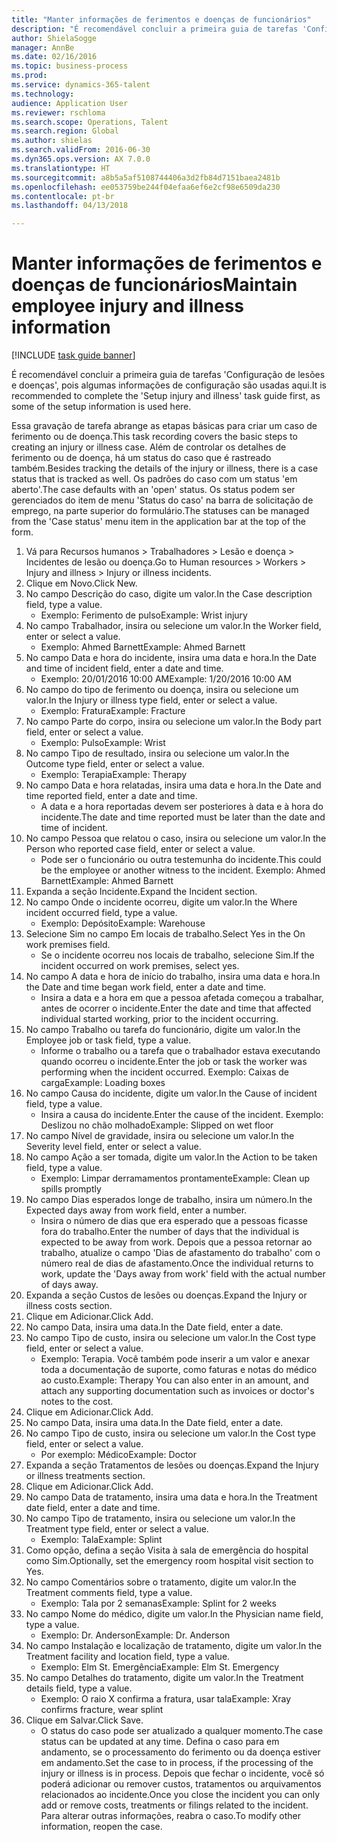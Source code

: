 ```yaml
--- 
title: "Manter informações de ferimentos e doenças de funcionários"
description: "É recomendável concluir a primeira guia de tarefas 'Configuração de lesões e doenças', pois algumas informações de configuração são usadas aqui."
author: ShielaSogge
manager: AnnBe
ms.date: 02/16/2016
ms.topic: business-process
ms.prod: 
ms.service: dynamics-365-talent
ms.technology: 
audience: Application User
ms.reviewer: rschloma
ms.search.scope: Operations, Talent
ms.search.region: Global
ms.author: shielas
ms.search.validFrom: 2016-06-30
ms.dyn365.ops.version: AX 7.0.0
ms.translationtype: HT
ms.sourcegitcommit: a8b5a5af5108744406a3d2fb84d7151baea2481b
ms.openlocfilehash: ee053759be244f04efaa6ef6e2cf98e6509da230
ms.contentlocale: pt-br
ms.lasthandoff: 04/13/2018

---
```

# <a name="maintain-employee-injury-and-illness-information"></a><span data-ttu-id="b2533-103">Manter informações de ferimentos e doenças de funcionários</span><span class="sxs-lookup"><span data-stu-id="b2533-103">Maintain employee injury and illness information</span></span>

[!INCLUDE [task guide banner](../../includes/task-guide-banner.md)]

<span data-ttu-id="b2533-104">É recomendável concluir a primeira guia de tarefas 'Configuração de lesões e doenças', pois algumas informações de configuração são usadas aqui.</span><span class="sxs-lookup"><span data-stu-id="b2533-104">It is recommended to complete the 'Setup injury and illness' task guide first, as some of the setup information is used here.</span></span> 



<span data-ttu-id="b2533-105">Essa gravação de tarefa abrange as etapas básicas para criar um caso de ferimento ou de doença.</span><span class="sxs-lookup"><span data-stu-id="b2533-105">This task recording covers the basic steps to creating an injury or illness case.</span></span> <span data-ttu-id="b2533-106">Além de controlar os detalhes de ferimento ou de doença, há um status do caso que é rastreado também.</span><span class="sxs-lookup"><span data-stu-id="b2533-106">Besides tracking the details of the injury or illness, there is a case status that is tracked as well.</span></span>  <span data-ttu-id="b2533-107">Os padrões do caso com um status 'em aberto'.</span><span class="sxs-lookup"><span data-stu-id="b2533-107">The case defaults with an 'open' status.</span></span>  <span data-ttu-id="b2533-108">Os status podem ser gerenciados do item de menu 'Status do caso' na barra de solicitação de emprego, na parte superior do formulário.</span><span class="sxs-lookup"><span data-stu-id="b2533-108">The statuses can be managed from the 'Case status' menu item in the application bar at the top of the form.</span></span>

1. <span data-ttu-id="b2533-109">Vá para Recursos humanos > Trabalhadores > Lesão e doença > Incidentes de lesão ou doença.</span><span class="sxs-lookup"><span data-stu-id="b2533-109">Go to Human resources > Workers > Injury and illness > Injury or illness incidents.</span></span>
2. <span data-ttu-id="b2533-110">Clique em Novo.</span><span class="sxs-lookup"><span data-stu-id="b2533-110">Click New.</span></span>
3. <span data-ttu-id="b2533-111">No campo Descrição do caso, digite um valor.</span><span class="sxs-lookup"><span data-stu-id="b2533-111">In the Case description field, type a value.</span></span>
    * <span data-ttu-id="b2533-112">Exemplo: Ferimento de pulso</span><span class="sxs-lookup"><span data-stu-id="b2533-112">Example:  Wrist injury</span></span>  
4. <span data-ttu-id="b2533-113">No campo Trabalhador, insira ou selecione um valor.</span><span class="sxs-lookup"><span data-stu-id="b2533-113">In the Worker field, enter or select a value.</span></span>
    * <span data-ttu-id="b2533-114">Exemplo: Ahmed Barnett</span><span class="sxs-lookup"><span data-stu-id="b2533-114">Example: Ahmed Barnett</span></span>  
5. <span data-ttu-id="b2533-115">No campo Data e hora do incidente, insira uma data e hora.</span><span class="sxs-lookup"><span data-stu-id="b2533-115">In the Date and time of incident field, enter a date and time.</span></span>
    * <span data-ttu-id="b2533-116">Exemplo: 20/01/2016 10:00 AM</span><span class="sxs-lookup"><span data-stu-id="b2533-116">Example:  1/20/2016 10:00 AM</span></span>  
6. <span data-ttu-id="b2533-117">No campo do tipo de ferimento ou doença, insira ou selecione um valor.</span><span class="sxs-lookup"><span data-stu-id="b2533-117">In the Injury or illness type field, enter or select a value.</span></span>
    * <span data-ttu-id="b2533-118">Exemplo: Fratura</span><span class="sxs-lookup"><span data-stu-id="b2533-118">Example:  Fracture</span></span>  
7. <span data-ttu-id="b2533-119">No campo Parte do corpo, insira ou selecione um valor.</span><span class="sxs-lookup"><span data-stu-id="b2533-119">In the Body part field, enter or select a value.</span></span>
    * <span data-ttu-id="b2533-120">Exemplo: Pulso</span><span class="sxs-lookup"><span data-stu-id="b2533-120">Example:  Wrist</span></span>  
8. <span data-ttu-id="b2533-121">No campo Tipo de resultado, insira ou selecione um valor.</span><span class="sxs-lookup"><span data-stu-id="b2533-121">In the Outcome type field, enter or select a value.</span></span>
    * <span data-ttu-id="b2533-122">Exemplo: Terapia</span><span class="sxs-lookup"><span data-stu-id="b2533-122">Example:  Therapy</span></span>  
9. <span data-ttu-id="b2533-123">No campo Data e hora relatadas, insira uma data e hora.</span><span class="sxs-lookup"><span data-stu-id="b2533-123">In the Date and time reported field, enter a date and time.</span></span>
    * <span data-ttu-id="b2533-124">A data e a hora reportadas devem ser posteriores à data e à hora do incidente.</span><span class="sxs-lookup"><span data-stu-id="b2533-124">The date and time reported must be later than the date and time of incident.</span></span>  
10. <span data-ttu-id="b2533-125">No campo Pessoa que relatou o caso, insira ou selecione um valor.</span><span class="sxs-lookup"><span data-stu-id="b2533-125">In the Person who reported case field, enter or select a value.</span></span>
    * <span data-ttu-id="b2533-126">Pode ser o funcionário ou outra testemunha do incidente.</span><span class="sxs-lookup"><span data-stu-id="b2533-126">This could be the employee or another witness to the incident.</span></span>  <span data-ttu-id="b2533-127">Exemplo: Ahmed Barnett</span><span class="sxs-lookup"><span data-stu-id="b2533-127">Example: Ahmed Barnett</span></span>  
11. <span data-ttu-id="b2533-128">Expanda a seção Incidente.</span><span class="sxs-lookup"><span data-stu-id="b2533-128">Expand the Incident section.</span></span>
12. <span data-ttu-id="b2533-129">No campo Onde o incidente ocorreu, digite um valor.</span><span class="sxs-lookup"><span data-stu-id="b2533-129">In the Where incident occurred field, type a value.</span></span>
    * <span data-ttu-id="b2533-130">Exemplo: Depósito</span><span class="sxs-lookup"><span data-stu-id="b2533-130">Example:  Warehouse</span></span>  
13. <span data-ttu-id="b2533-131">Selecione Sim no campo Em locais de trabalho.</span><span class="sxs-lookup"><span data-stu-id="b2533-131">Select Yes in the On work premises field.</span></span>
    * <span data-ttu-id="b2533-132">Se o incidente ocorreu nos locais de trabalho, selecione Sim.</span><span class="sxs-lookup"><span data-stu-id="b2533-132">If the incident occurred on work premises, select yes.</span></span>  
14. <span data-ttu-id="b2533-133">No campo A data e hora de início do trabalho, insira uma data e hora.</span><span class="sxs-lookup"><span data-stu-id="b2533-133">In the Date and time began work field, enter a date and time.</span></span>
    * <span data-ttu-id="b2533-134">Insira a data e a hora em que a pessoa afetada começou a trabalhar, antes de ocorrer o incidente.</span><span class="sxs-lookup"><span data-stu-id="b2533-134">Enter the date and time that affected individual started working, prior to the incident occurring.</span></span>  
15. <span data-ttu-id="b2533-135">No campo Trabalho ou tarefa do funcionário, digite um valor.</span><span class="sxs-lookup"><span data-stu-id="b2533-135">In the Employee job or task field, type a value.</span></span>
    * <span data-ttu-id="b2533-136">Informe o trabalho ou a tarefa que o trabalhador estava executando quando ocorreu o incidente.</span><span class="sxs-lookup"><span data-stu-id="b2533-136">Enter the job or task the worker was performing when the incident occurred.</span></span>  <span data-ttu-id="b2533-137">Exemplo: Caixas de carga</span><span class="sxs-lookup"><span data-stu-id="b2533-137">Example:  Loading boxes</span></span>  
16. <span data-ttu-id="b2533-138">No campo Causa do incidente, digite um valor.</span><span class="sxs-lookup"><span data-stu-id="b2533-138">In the Cause of incident field, type a value.</span></span>
    * <span data-ttu-id="b2533-139">Insira a causa do incidente.</span><span class="sxs-lookup"><span data-stu-id="b2533-139">Enter the cause of the incident.</span></span>  <span data-ttu-id="b2533-140">Exemplo: Deslizou no chão molhado</span><span class="sxs-lookup"><span data-stu-id="b2533-140">Example:  Slipped on wet floor</span></span>  
17. <span data-ttu-id="b2533-141">No campo Nível de gravidade, insira ou selecione um valor.</span><span class="sxs-lookup"><span data-stu-id="b2533-141">In the Severity level field, enter or select a value.</span></span>
18. <span data-ttu-id="b2533-142">No campo Ação a ser tomada, digite um valor.</span><span class="sxs-lookup"><span data-stu-id="b2533-142">In the Action to be taken field, type a value.</span></span>
    * <span data-ttu-id="b2533-143">Exemplo: Limpar derramamentos prontamente</span><span class="sxs-lookup"><span data-stu-id="b2533-143">Example:  Clean up spills promptly</span></span>  
19. <span data-ttu-id="b2533-144">No campo Dias esperados longe de trabalho, insira um número.</span><span class="sxs-lookup"><span data-stu-id="b2533-144">In the Expected days away from work field, enter a number.</span></span>
    * <span data-ttu-id="b2533-145">Insira o número de dias que era esperado que a pessoas ficasse fora do trabalho.</span><span class="sxs-lookup"><span data-stu-id="b2533-145">Enter the number of days that the individual is expected to be away from work.</span></span>  <span data-ttu-id="b2533-146">Depois que a pessoa retornar ao trabalho, atualize o campo 'Dias de afastamento do trabalho' com o número real de dias de afastamento.</span><span class="sxs-lookup"><span data-stu-id="b2533-146">Once the individual returns to work, update the 'Days away from work' field with the actual number of days away.</span></span>  
20. <span data-ttu-id="b2533-147">Expanda a seção Custos de lesões ou doenças.</span><span class="sxs-lookup"><span data-stu-id="b2533-147">Expand the Injury or illness costs section.</span></span>
21. <span data-ttu-id="b2533-148">Clique em Adicionar.</span><span class="sxs-lookup"><span data-stu-id="b2533-148">Click Add.</span></span>
22. <span data-ttu-id="b2533-149">No campo Data, insira uma data.</span><span class="sxs-lookup"><span data-stu-id="b2533-149">In the Date field, enter a date.</span></span>
23. <span data-ttu-id="b2533-150">No campo Tipo de custo, insira ou selecione um valor.</span><span class="sxs-lookup"><span data-stu-id="b2533-150">In the Cost type field, enter or select a value.</span></span>
    * <span data-ttu-id="b2533-151">Exemplo: Terapia. Você também pode inserir a um valor e anexar toda a documentação de suporte, como faturas e notas do médico ao custo.</span><span class="sxs-lookup"><span data-stu-id="b2533-151">Example:  Therapy    You can also enter in an amount, and attach any supporting documentation such as invoices or doctor's notes to the cost.</span></span>  
24. <span data-ttu-id="b2533-152">Clique em Adicionar.</span><span class="sxs-lookup"><span data-stu-id="b2533-152">Click Add.</span></span>
25. <span data-ttu-id="b2533-153">No campo Data, insira uma data.</span><span class="sxs-lookup"><span data-stu-id="b2533-153">In the Date field, enter a date.</span></span>
26. <span data-ttu-id="b2533-154">No campo Tipo de custo, insira ou selecione um valor.</span><span class="sxs-lookup"><span data-stu-id="b2533-154">In the Cost type field, enter or select a value.</span></span>
    * <span data-ttu-id="b2533-155">Por exemplo: Médico</span><span class="sxs-lookup"><span data-stu-id="b2533-155">Example: Doctor</span></span>  
27. <span data-ttu-id="b2533-156">Expanda a seção Tratamentos de lesões ou doenças.</span><span class="sxs-lookup"><span data-stu-id="b2533-156">Expand the Injury or illness treatments section.</span></span>
28. <span data-ttu-id="b2533-157">Clique em Adicionar.</span><span class="sxs-lookup"><span data-stu-id="b2533-157">Click Add.</span></span>
29. <span data-ttu-id="b2533-158">No campo Data de tratamento, insira uma data e hora.</span><span class="sxs-lookup"><span data-stu-id="b2533-158">In the Treatment date field, enter a date and time.</span></span>
30. <span data-ttu-id="b2533-159">No campo Tipo de tratamento, insira ou selecione um valor.</span><span class="sxs-lookup"><span data-stu-id="b2533-159">In the Treatment type field, enter or select a value.</span></span>
    * <span data-ttu-id="b2533-160">Exemplo: Tala</span><span class="sxs-lookup"><span data-stu-id="b2533-160">Example:  Splint</span></span>  
31. <span data-ttu-id="b2533-161">Como opção, defina a seção Visita à sala de emergência do hospital como Sim.</span><span class="sxs-lookup"><span data-stu-id="b2533-161">Optionally, set the emergency room hospital visit section to Yes.</span></span>
32. <span data-ttu-id="b2533-162">No campo Comentários sobre o tratamento, digite um valor.</span><span class="sxs-lookup"><span data-stu-id="b2533-162">In the Treatment comments field, type a value.</span></span>
    * <span data-ttu-id="b2533-163">Exemplo: Tala por 2 semanas</span><span class="sxs-lookup"><span data-stu-id="b2533-163">Example:  Splint for 2 weeks</span></span>  
33. <span data-ttu-id="b2533-164">No campo Nome do médico, digite um valor.</span><span class="sxs-lookup"><span data-stu-id="b2533-164">In the Physician name field, type a value.</span></span>
    * <span data-ttu-id="b2533-165">Exemplo: Dr. Anderson</span><span class="sxs-lookup"><span data-stu-id="b2533-165">Example:  Dr. Anderson</span></span>  
34. <span data-ttu-id="b2533-166">No campo Instalação e localização de tratamento, digite um valor.</span><span class="sxs-lookup"><span data-stu-id="b2533-166">In the Treatment facility and location field, type a value.</span></span>
    * <span data-ttu-id="b2533-167">Exemplo: Elm St. Emergência</span><span class="sxs-lookup"><span data-stu-id="b2533-167">Example:  Elm St. Emergency</span></span>  
35. <span data-ttu-id="b2533-168">No campo Detalhes do tratamento, digite um valor.</span><span class="sxs-lookup"><span data-stu-id="b2533-168">In the Treatment details field, type a value.</span></span>
    * <span data-ttu-id="b2533-169">Exemplo: O raio X confirma a fratura, usar tala</span><span class="sxs-lookup"><span data-stu-id="b2533-169">Example:  Xray confirms fracture, wear splint</span></span>  
36. <span data-ttu-id="b2533-170">Clique em Salvar.</span><span class="sxs-lookup"><span data-stu-id="b2533-170">Click Save.</span></span>
    * <span data-ttu-id="b2533-171">O status do caso pode ser atualizado a qualquer momento.</span><span class="sxs-lookup"><span data-stu-id="b2533-171">The case status can be updated at any time.</span></span>  <span data-ttu-id="b2533-172">Defina o caso para em andamento, se o processamento do ferimento ou da doença estiver em andamento.</span><span class="sxs-lookup"><span data-stu-id="b2533-172">Set the case to in process, if the processing of the injury or illness is in process.</span></span>  <span data-ttu-id="b2533-173">Depois que fechar o incidente, você só poderá adicionar ou remover custos, tratamentos ou arquivamentos relacionados ao incidente.</span><span class="sxs-lookup"><span data-stu-id="b2533-173">Once you close the incident you can only add or remove costs, treatments or filings related to the incident.</span></span>  <span data-ttu-id="b2533-174">Para alterar outras informações, reabra o caso.</span><span class="sxs-lookup"><span data-stu-id="b2533-174">To modify other information, reopen the case.</span></span>  


